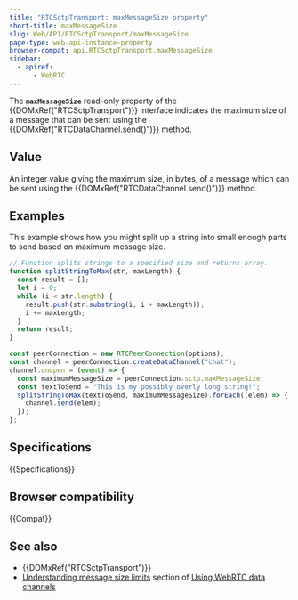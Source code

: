 ```yaml
---
title: "RTCSctpTransport: maxMessageSize property"
short-title: maxMessageSize
slug: Web/API/RTCSctpTransport/maxMessageSize
page-type: web-api-instance-property
browser-compat: api.RTCSctpTransport.maxMessageSize
sidebar:
  - apiref:
      - WebRTC
---
```


The **`maxMessageSize`** read-only property of the {{DOMxRef("RTCSctpTransport")}} interface indicates the maximum size of a message that can be sent using the {{DOMxRef("RTCDataChannel.send()")}} method.

## Value

An integer value giving the maximum size, in bytes, of a message which can be sent using the {{DOMxRef("RTCDataChannel.send()")}} method.

## Examples

This example shows how you might split up a string into small enough parts to send based on maximum message size.

```js
// Function splits strings to a specified size and returns array.
function splitStringToMax(str, maxLength) {
  const result = [];
  let i = 0;
  while (i < str.length) {
    result.push(str.substring(i, i + maxLength));
    i += maxLength;
  }
  return result;
}

const peerConnection = new RTCPeerConnection(options);
const channel = peerConnection.createDataChannel("chat");
channel.onopen = (event) => {
  const maximumMessageSize = peerConnection.sctp.maxMessageSize;
  const textToSend = "This is my possibly overly long string!";
  splitStringToMax(textToSend, maximumMessageSize).forEach((elem) => {
    channel.send(elem);
  });
};
```

## Specifications

{{Specifications}}

## Browser compatibility

{{Compat}}

## See also

- {{DOMxRef("RTCSctpTransport")}}
- [Understanding message size limits](/en-US/docs/Web/API/WebRTC_API/Using_data_channels#understanding_message_size_limits) section of [Using WebRTC data channels](/en-US/docs/Web/API/WebRTC_API/Using_data_channels)

